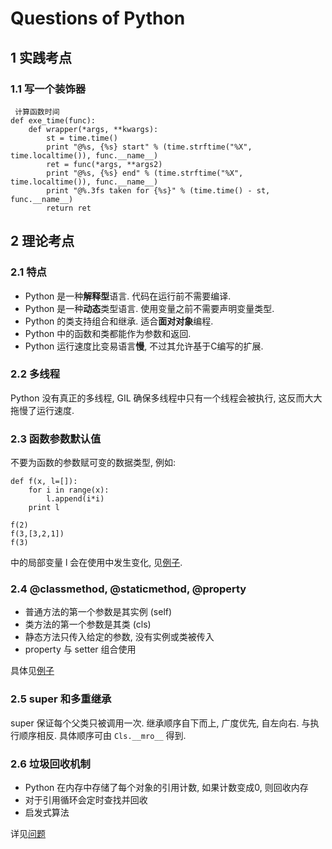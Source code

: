 # Questions of Python

## 1 实践考点

### 1.1 写一个装饰器

```
 计算函数时间
def exe_time(func):
    def wrapper(*args, **kwargs):
        st = time.time()
        print "@%s, {%s} start" % (time.strftime("%X", time.localtime()), func.__name__)
        ret = func(*args, **args2)
        print "@%s, {%s} end" % (time.strftime("%X", time.localtime()), func.__name__)
        print "@%.3fs taken for {%s}" % (time.time() - st, func.__name__)
        return ret
```

## 2 理论考点

### 2.1 特点

- Python 是一种**解释型**语言. 代码在运行前不需要编译.
- Python 是一种**动态**类型语言. 使用变量之前不需要声明变量类型.
- Python 的类支持组合和继承. 适合**面对对象**编程.
- Python 中的函数和类都能作为参数和返回.
- Python 运行速度比变易语言**慢**, 不过其允许基于C编写的扩展. 

### 2.2 多线程

Python 没有真正的多线程, GIL 确保多线程中只有一个线程会被执行, 这反而大大拖慢了运行速度.

### 2.3 函数参数默认值

不要为函数的参数赋可变的数据类型, 例如:

```
def f(x, l=[]):
    for i in range(x):
        l.append(i*i)
    print l

f(2)
f(3,[3,2,1])
f(3)
```

中的局部变量 l 会在使用中发生变化, 见[例子](http://codingpy.com/article/essential-python-interview-questions/#6).

### 2.4 @classmethod, @staticmethod, @property

- 普通方法的第一个参数是其实例 (self)
- 类方法的第一个参数是其类 (cls)
- 静态方法只传入给定的参数, 没有实例或类被传入
- property 与 setter 组合使用

具体见[例子](http://codingpy.com/article/essential-python-interview-questions/#9)

### 2.5 super 和多重继承

super 保证每个父类只被调用一次. 继承顺序自下而上, 广度优先, 自左向右. 与执行顺序相反. 具体顺序可由 `Cls.__mro__`  得到.

### 2.6 垃圾回收机制

- Python 在内存中存储了每个对象的引用计数, 如果计数变成0, 则回收内存
- 对于引用循环会定时查找并回收
- 启发式算法

详见[问题](http://codingpy.com/article/essential-python-interview-questions/#12)

